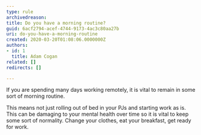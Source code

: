 ```yaml
---
type: rule
archivedreason: 
title: Do you have a morning routine?
guid: 6acf2794-acef-4744-9173-4ac3c80aa27b
uri: do-you-have-a-morning-routine
created: 2020-03-20T01:08:06.0000000Z
authors:
- id: 1
  title: Adam Cogan
related: []
redirects: []

---
```


If you are spending many days working remotely, it is vital to remain in some sort of morning routine.

<!--endintro-->

This means not just rolling out of bed in your PJs and starting work as is. This can be damaging to your mental health over time so it is vital to keep some sort of normality. Change your clothes, eat your breakfast, get ready for work.
